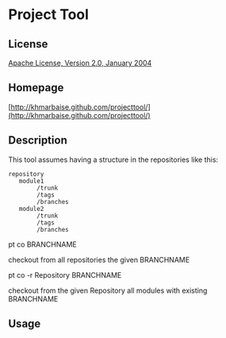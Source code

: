 Project Tool
============


License
-------
[Apache License, Version 2.0, January 2004](http://www.apache.org/licenses/)

Homepage
--------
[http://khmarbaise.github.com/projecttool/](http://khmarbaise.github.com/projecttool/)

Description
-----------

This tool assumes having a structure in the repositories like this:

    repository
       module1
            /trunk
            /tags
            /branches
       module2
            /trunk
            /tags
            /branches


pt co BRANCHNAME

checkout from all repositories the given BRANCHNAME

pt co -r Repository BRANCHNAME

checkout from the given Repository all modules with existing BRANCHNAME



Usage
-----

